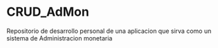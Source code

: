 # CRUD_AdMon
Repositorio de desarrollo personal de una aplicacion que sirva como un sistema de Administracion monetaria
